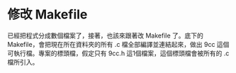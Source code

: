 # 修改 Makefile

已經把程式分成數個檔案了，接著，也該來跟著改 Makefile 了。底下的 Makefile，會把現在所在資料夾的所有 .c 檔全部編譯並連結起來，做出 9cc 這個可執行檔。專案的標頭檔，假定只有 9cc.h 這1個檔案，這個標頭檔會被所有的 .c 檔所引入。

